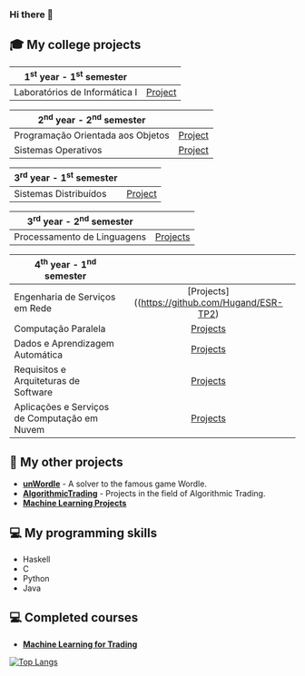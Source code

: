 ### Hi there 👋

## 🎓 My college projects

| 1<sup>st</sup> year - 1<sup>st</sup> semester | |
| --- | :---: |
| Laboratórios de Informática I | [Project](https://github.com/joaof9352/ExciteBikeLI1) |


| 2<sup>nd</sup> year - 2<sup>nd</sup> semester | |
| --- | :---: |
| Programação Orientada aos Objetos | [Project](https://github.com/joaof9352/newFM) |
| Sistemas Operativos | [Project](https://github.com/joaof9352/SistemasOperativosProjeto) |

| 3<sup>rd</sup> year - 1<sup>st</sup> semester | |
| --- | :---: |
| Sistemas Distribuídos | [Project](https://github.com/joaof9352/SD/) |


| 3<sup>rd</sup> year - 2<sup>nd</sup> semester | |
| --- | :---: |
| Processamento de Linguagens | [Projects](https://github.com/joaof9352/PL) |

| 4<sup>th</sup> year - 1<sup>nd</sup> semester | |
| --- | :---: |
| Engenharia de Serviços em Rede | [Projects]((https://github.com/Hugand/ESR-TP2) |
| Computação Paralela | [Projects](https://) |
| Dados e Aprendizagem Automática | [Projects](https://) |
| Requisitos e Arquiteturas de Software | [Projects](https://github.com/TBlanc157/RasBet) |
| Aplicações e Serviços de Computação em Nuvem | [Projects](https://github.com/RuiFCMoreira/ASCN) |

## 🧩 My other projects

- [**unWordle**](https://github.com/joaof9352/unWordle) - A solver to the famous game Wordle.
- [**AlgorithmicTrading**](https://github.com/joaof9352/AlgorithmicTrading) - Projects in the field of Algorithmic Trading.
- [**Machine Learning Projects**](https://github.com/joaof9352/ML_Portfolio)

## 💻 My programming skills

- Haskell
- C
- Python
- Java

## 💻 Completed courses
- [**Machine Learning for Trading**](https://www.udacity.com/course/machine-learning-for-trading--ud501)

[![Top Langs](https://github-readme-stats.vercel.app/api/top-langs/?username=joaof9352)](https://github.com/anuraghazra/github-readme-stats)
